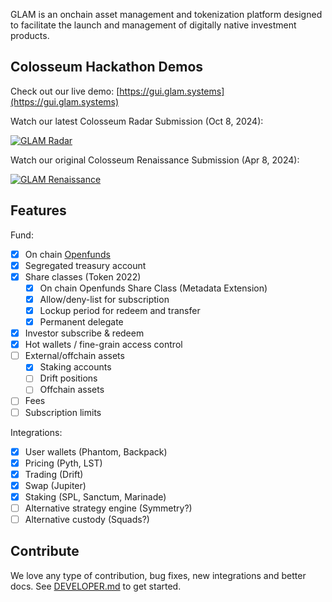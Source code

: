 GLAM is an onchain asset management and tokenization platform designed to facilitate the launch and management of digitally native investment products.

## Colosseum Hackathon Demos

Check out our live demo: [https://gui.glam.systems](https://gui.glam.systems)

Watch our latest Colosseum Radar Submission (Oct 8, 2024):

[![GLAM Radar](https://cdn.loom.com/sessions/thumbnails/a145aa27db5c4b87a220c71b644173ed-32b128e4d76c7812.jpg
)](https://614m.link/radar)

Watch our original Colosseum Renaissance Submission (Apr 8, 2024):

[![GLAM Renaissance](https://cdn.loom.com/sessions/thumbnails/15b0e87e181c425682f89f620cfd707f-1712512889851.jpg
)](https://614m.link/renaissance)

## Features

Fund:

- [x] On chain [Openfunds](https://openfunds.org)
- [x] Segregated treasury account
- [x] Share classes (Token 2022)
  - [x] On chain Openfunds Share Class (Metadata Extension)
  - [x] Allow/deny-list for subscription
  - [x] Lockup period for redeem and transfer
  - [x] Permanent delegate
- [x] Investor subscribe & redeem
- [x] Hot wallets / fine-grain access control
- [ ] External/offchain assets
   - [x] Staking accounts
   - [ ] Drift positions
   - [ ] Offchain assets
- [ ] Fees
- [ ] Subscription limits

Integrations:

- [x] User wallets (Phantom, Backpack)
- [x] Pricing (Pyth, LST)
- [x] Trading (Drift)
- [x] Swap (Jupiter)
- [x] Staking (SPL, Sanctum, Marinade)
- [ ] Alternative strategy engine (Symmetry?)
- [ ] Alternative custody (Squads?)

## Contribute

We love any type of contribution, bug fixes, new integrations and better docs. See [DEVELOPER.md](./DEVELOPER.md) to get started.
